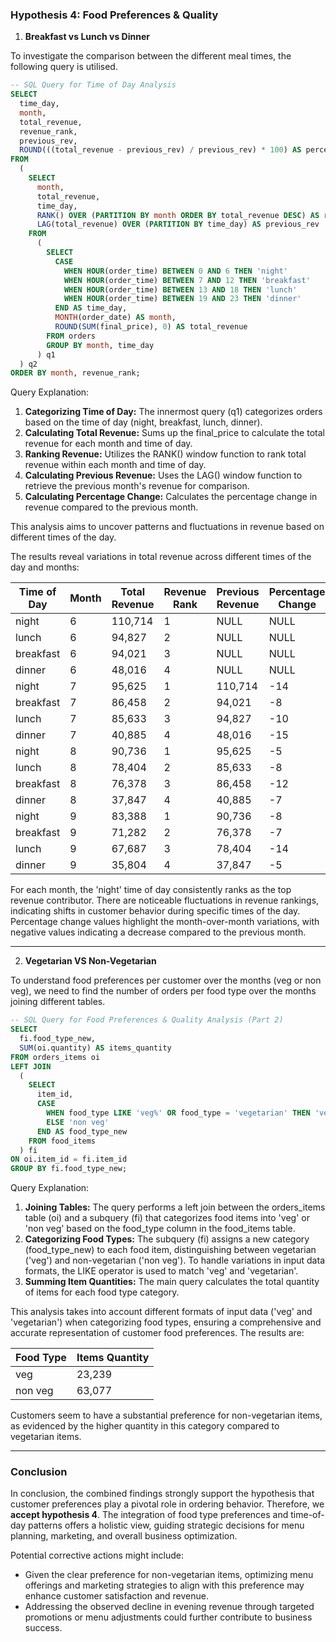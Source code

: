 ### Hypothesis 4: Food Preferences & Quality
1. **Breakfast vs Lunch vs Dinner**

To investigate the comparison between the different meal times, the following query is utilised. 

```sql
-- SQL Query for Time of Day Analysis
SELECT
  time_day,
  month,
  total_revenue,
  revenue_rank,
  previous_rev,
  ROUND(((total_revenue - previous_rev) / previous_rev) * 100) AS percentage_change
FROM
  (
    SELECT
      month,
      total_revenue,
      time_day,
      RANK() OVER (PARTITION BY month ORDER BY total_revenue DESC) AS revenue_rank,
      LAG(total_revenue) OVER (PARTITION BY time_day) AS previous_rev
    FROM
      (
        SELECT
          CASE
            WHEN HOUR(order_time) BETWEEN 0 AND 6 THEN 'night'
            WHEN HOUR(order_time) BETWEEN 7 AND 12 THEN 'breakfast'
            WHEN HOUR(order_time) BETWEEN 13 AND 18 THEN 'lunch'
            WHEN HOUR(order_time) BETWEEN 19 AND 23 THEN 'dinner'
          END AS time_day,
          MONTH(order_date) AS month,
          ROUND(SUM(final_price), 0) AS total_revenue
        FROM orders
        GROUP BY month, time_day
      ) q1
  ) q2
ORDER BY month, revenue_rank;
```

Query Explanation:

1. **Categorizing Time of Day:** The innermost query (q1) categorizes orders based on the time of day (night, breakfast, lunch, dinner).
2. **Calculating Total Revenue:** Sums up the final_price to calculate the total revenue for each month and time of day.
3. **Ranking Revenue:** Utilizes the RANK() window function to rank total revenue within each month and time of day.
4. **Calculating Previous Revenue:** Uses the LAG() window function to retrieve the previous month's revenue for comparison.
5. **Calculating Percentage Change:** Calculates the percentage change in revenue compared to the previous month.

This analysis aims to uncover patterns and fluctuations in revenue based on different times of the day. 

The results reveal variations in total revenue across different times of the day and months:

| Time of Day | Month | Total Revenue | Revenue Rank | Previous Revenue | Percentage Change |
|-------------|-------|---------------|--------------|-------------------|-------------------|
| night       | 6     | 110,714       | 1            | NULL              | NULL              |
| lunch       | 6     | 94,827        | 2            | NULL              | NULL              |
| breakfast   | 6     | 94,021        | 3            | NULL              | NULL              |
| dinner      | 6     | 48,016        | 4            | NULL              | NULL              |
| night       | 7     | 95,625        | 1            | 110,714           | -14               |
| breakfast   | 7     | 86,458        | 2            | 94,021            | -8                |
| lunch       | 7     | 85,633        | 3            | 94,827            | -10               |
| dinner      | 7     | 40,885        | 4            | 48,016            | -15               |
| night       | 8     | 90,736        | 1            | 95,625            | -5                |
| lunch       | 8     | 78,404        | 2            | 85,633            | -8                |
| breakfast   | 8     | 76,378        | 3            | 86,458            | -12               |
| dinner      | 8     | 37,847        | 4            | 40,885            | -7                |
| night       | 9     | 83,388        | 1            | 90,736            | -8                |
| breakfast   | 9     | 71,282        | 2            | 76,378            | -7                |
| lunch       | 9     | 67,687        | 3            | 78,404            | -14               |
| dinner      | 9     | 35,804        | 4            | 37,847            | -5                |

For each month, the 'night' time of day consistently ranks as the top revenue contributor. There are noticeable fluctuations in revenue rankings, indicating shifts in customer behavior during specific times of the day. Percentage change values highlight the month-over-month variations, with negative values indicating a decrease compared to the previous month.


---


2. **Vegetarian VS Non-Vegetarian**

To understand food preferences per customer over the months (veg or non veg), we need to find the number of orders per food type over the months joining different tables. 

```sql
-- SQL Query for Food Preferences & Quality Analysis (Part 2)
SELECT
  fi.food_type_new,
  SUM(oi.quantity) AS items_quantity
FROM orders_items oi
LEFT JOIN
  (
    SELECT
      item_id,
      CASE
        WHEN food_type LIKE 'veg%' OR food_type = 'vegetarian' THEN 'veg'
        ELSE 'non veg'
      END AS food_type_new
    FROM food_items
  ) fi
ON oi.item_id = fi.item_id
GROUP BY fi.food_type_new;
```

Query Explanation:

1. **Joining Tables:** The query performs a left join between the orders_items table (oi) and a subquery (fi) that categorizes food items into 'veg' or 'non veg' based on the food_type column in the food_items table.
2. **Categorizing Food Types:** The subquery (fi) assigns a new category (food_type_new) to each food item, distinguishing between vegetarian ('veg') and non-vegetarian ('non veg'). To handle variations in input data formats, the LIKE operator is used to match 'veg' and 'vegetarian'.
3. **Summing Item Quantities:** The main query calculates the total quantity of items for each food type category.

This analysis takes into account different formats of input data ('veg' and 'vegetarian') when categorizing food types, ensuring a comprehensive and accurate representation of customer food preferences. The results are:

| Food Type | Items Quantity |
|-----------|----------------|
| veg       | 23,239         |
| non veg   | 63,077         |

Customers seem to have a substantial preference for non-vegetarian items, as evidenced by the higher quantity in this category compared to vegetarian items.


---


### Conclusion

In conclusion, the combined findings strongly support the hypothesis that customer preferences play a pivotal role in ordering behavior. Therefore, we **accept hypothesis 4**. The integration of food type preferences and time-of-day patterns offers a holistic view, guiding strategic decisions for menu planning, marketing, and overall business optimization.

Potential corrective actions might include:
- Given the clear preference for non-vegetarian items, optimizing menu offerings and marketing strategies to align with this preference may enhance customer satisfaction and revenue.
- Addressing the observed decline in evening revenue through targeted promotions or menu adjustments could further contribute to business success.


